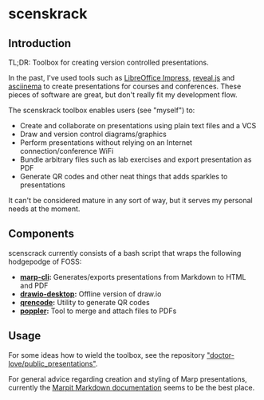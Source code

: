 <!--
SPDX-FileCopyrightText: 2022 Joel Rangsmo <joel@rangsmo.se>
SPDX-License-Identifier: GPL-2.0-or-later
-->

# scenskrack

## Introduction
TL;DR: Toolbox for creating version controlled presentations.  
  
In the past, I've used tools such as [LibreOffice Impress](https://asciinema.org/),
[reveal.js](https://revealjs.com/) and [asciinema](https://asciinema.org/) to create presentations
for courses and conferences. These pieces of software are great, but don't really fit my
development flow.  
  
The scenskrack toolbox enables users (see "myself") to:
* Create and collaborate on presentations using plain text files and a VCS
* Draw and version control diagrams/graphics
* Perform presentations without relying on an Internet connection/conference WiFi
* Bundle arbitrary files such as lab exercises and export presentation as PDF
* Generate QR codes and other neat things that adds sparkles to presentations
  
It can't be considered mature in any sort of way, but it serves my personal needs at the moment.


## Components  
scenscrack currently consists of a bash script that wraps the following hodgepodge of FOSS:
* **[marp-cli](https://marp.app):** Generates/exports presentations from Markdown to HTML and PDF  
* **[drawio-desktop](https://github.com/jgraph/drawio-desktop):** Offline version of draw.io
* **[qrencode](https://github.com/jgraph/drawio-desktop):** Utility to generate QR codes
* **[poppler](https://github.com/jgraph/drawio-desktop):** Tool to merge and attach files to PDFs


## Usage
For some ideas how to wield the toolbox, see the repository
["doctor-love/public_presentations"](https://github.com/doctor-love/public_presentations).  
  
For general advice regarding creation and styling of Marp presentations, currently the
[Marpit Markdown documentation](https://marpit.marp.app/markdown) seems to be the best place.
